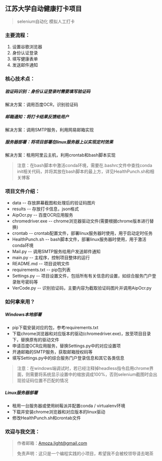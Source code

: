 ## 江苏大学自动健康打卡项目
> selenium自动化 模拟人工打卡
### 主要流程：
1. 设置谷歌浏览器
2. 身份认证登录
3. 填写健康表单
4. 发送邮件通知

### 核心技术点：
##### 验证码识别：身份认证登录时需要填写验证码
解决方案：调用百度OCR，识别验证码
##### 邮箱通知：将打卡结果反馈给用户
解决方案：调用SMTP服务，利用网易邮箱实现
##### 服务器部署：将项目部署在linux服务器上以实现定时效果
解决方案：租用阿里云主机，利用crontab和bash脚本实现
> 注意：在bash脚本中激活conda环境，需要在.bashrc文件中查找conda init相关代码，并将其放在bash脚本的最上方，详见HealthPunch.sh和相关博客

### 项目文件介绍：
- data -- 存放屏幕截图和处理后的验证码图片
- results -- 存放打卡信息，json格式
- AipOcr.py -- 百度OCR应用服务
- chromedriver.exe -- chrome浏览器驱动文件(需要根据chrome版本进行替换)
- crontab -- crontab配置文件，部署linux服务器时使用，用于启动定时任务
- HealthPunch.sh -- bash脚本文件，部署linux服务器时使用，用于激活conda环境
- Mail.py -- 调用SMTP服务给用户发送邮件通知
- main.py -- 主程序，控制项目整体的运行
- README.md -- 项目说明文件 
- requirements.txt -- pip包列表
- Settings.py -- 项目设置文件，包括所有有关信息的设置，如综合服务门户登录账号密码等
- VerCode.py -- 识别验证码，主要内容为截取验证码图片并调用AipOcr.py

### 如何拿来用？
##### Windows本地部署

- pip下载安装对应的包，参考requirements.txt
- 下载chrome浏览器和对应版本的驱动(chromedriver.exe)，放至项目目录下，替换原有的驱动文件
- 申请百度OCR应用服务，替换Settings.py中的对应设置项
- 开通邮箱的SMTP服务，获取邮箱授权码等
- 填写Settings.py中的综合服务门户登录信息和其它各类信息
> 注意：在windows端调试时，若已经注释掉headless指令启用chrome界面，则需要将系统显示设置中的缩放调成100%，否则selenium截图时会出现验证码位置不匹配的情况

##### Linux服务器部署

- 租用一台服务器或使用树莓派并配置conda / virtualenv环境
- 下载并安装chrome浏览器和对应版本的linux驱动
- 修改HealthPunch.sh和crontab文件

### 欢迎与我交流：
> 作者邮箱：Amoza.light@gmail.com
>
> 免责声明：这只是一个编程实践的小项目，希望我不会被校领导请去喝茶